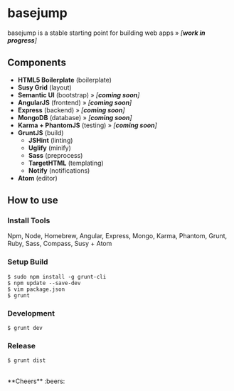 # basejump
basejump is a stable starting point for building web apps » _[**work in progress**]_

## Components
- **HTML5 Boilerplate** (boilerplate)
- **Susy Grid** (layout)
- **Semantic UI** (bootstrap) » _[**coming soon**]_
- **AngularJS** (frontend) » _[**coming soon**]_
- **Express** (backend) » _[**coming soon**]_
- **MongoDB** (database) » _[**coming soon**]_
- **Karma + PhantomJS** (testing) » _[**coming soon**]_
- **GruntJS** (build)
  - **JSHint** (linting)
  - **Uglify** (minify)
  - **Sass** (preprocess)
  - **TargetHTML** (templating)
  - **Notify** (notifications)
- **Atom** (editor)

## How to use
### Install Tools
Npm, Node, Homebrew, Angular, Express, Mongo, Karma, Phantom, Grunt, Ruby,
Sass, Compass, Susy + Atom

### Setup Build
    $ sudo npm install -g grunt-cli
    $ npm update --save-dev
    $ vim package.json
    $ grunt

### Development
    $ grunt dev

### Release
    $ grunt dist

<br>
**Cheers** :beers:
